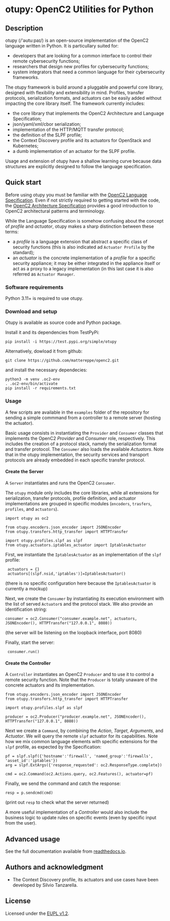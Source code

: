 # otupy: OpenC2 Utilities for Python

## Description

otupy (/'əʊtu:paɪ/) is an open-source implementation of the OpenC2 language written in Python. It is particullary suited for:
- developers that are looking for a common interface to control their remote cybersecurity functions;
- researchers that design new profiles for cybersecurity functions;
- system integrators that need a common language for their cybersecurity frameworks. 

The otupy framework is build around a pluggable and powerful core library, designed with flexibility and extensibility in mind. Profiles, transfer protocols, serialization formats, and actuators can be easily added without impacting the core library itself. The framework currently includes:
- the core library that  implements the OpenC2 Architecture and Language Specification;
- json/yaml/xml/cbor serialization;
- implementation of the HTTP/MQTT transfer protocol;
- the definition of the SLPF profile;
- the Context Discovery profile and its actuators for OpenStack and Kubernetes;
- a dumb implementation of an actuator for the SLPF profile.

Usage and extension of otupy have a shallow learning curve because data structures are explicitly designed to follow the language specification.


## Quick start

Before using otupy you must be familiar with the [OpenC2 Language Specification](https://docs.oasis-open.org/openc2/oc2ls/v1.0/cs02/oc2ls-v1.0-cs02.pdf). Even if not strictly required to getting started with the code, the [OpenC2 Architecture Specification](https://docs.oasis-open.org/openc2/oc2arch/v1.0/cs01/oc2arch-v1.0-cs01.pdf) provides a good introduction to OpenC2 architectural patterns and terminology.

While the Language Specification is somehow confusing about the concept of _profile_ and _actuator_, otupy makes a sharp distinction between these terms:
- a _profile_ is a language extension that abstract a specific class of security functions (this is also indicated ad `Actuator Profile` by the standard);
- an  _actuator_ is the concrete implementation of a _profile_ for a specific security appliance; it may be either integrated in the appliance itself or act as a proxy to a legacy implementation (in this last case it is also referred as `Actuator Manager`.

### Software requirements

Python 3.11+ is required to use otupy.

### Download and setup

Otupy is available as source code and Python package. 

Install it and its dependencies from TestPyPi:
```
pip install -i https://test.pypi.org/simple/otupy
```

Alternatively, dowload it from github:
```
git clone https://github.com/mattereppe/openc2.git
```
and install the necessary dependecies:
```
python3 -m venv .oc2-env
. .oc2-env/bin/activate
pip install -r requirements.txt
```

### Usage 

A few scripts are available in the `examples` folder of the repository for sending a simple commmand from a controller to a remote server (hosting the actuator). 

Basic usage consists in instantiating the `Provider` and `Consumer` classes that implements the OpenC2 _Provider_ and _Consumer_ role, respectively. This includes the creation of a protocol stack, namely the serialization format and transfer protocol. The `Consumer` also loads the available _Actuators_. Note that in the otupy implementation, the security services and transport protocols are already embedded in each specific transfer protocol.


#### Create the Server

A `Server` instantiates and runs the OpenC2 `Consumer`.

The `otupy` module only includes the core libraries, while all extensions for serialization, transfer protocols, profile definition, and actuator implementations are grouped in specific modules (`encoders`, `trasfers`, `profiles`, and `actuators`). 
```
import otupy as oc2

from otupy.encoders.json_encoder import JSONEncoder
from otupy.transfers.http_transfer import HTTPTransfer

import otupy.profiles.slpf as slpf
from otupy.actuators.iptables_actuator import IptablesActuator
```

First, we instantiate the `IptablesActuator` as an implementation of the `slpf` profile:
```
 actuators = {}
 actuators[(slpf.nsid,'iptables')]=IptablesActuator()
```
(there is no specific configuration here because the `IptablesActuator` is currently a mockup)

Next, we create the `Consumer` by instantiating its execution environment with the list of served `Actuator`s and the protocol stack. We also provide an identification string:
```
consumer = oc2.Consumer("consumer.example.net", actuators, JSONEncoder(), HTTPTransfer("127.0.0.1", 8080))
```
(the server will be listening on the loopback interface, port 8080)

Finally, start the server:
```
 consumer.run()
```

#### Create the Controller

A `Controller` instantiates an OpenC2 `Producer` and to use it to control a remote security function. Note that the `Producer` is totally unaware of the concrete actuators and its implementation.
```
from otupy.encoders.json_encoder import JSONEncoder
from otupy.transfers.http_transfer import HTTPTransfer

import otupy.profiles.slpf as slpf

producer = oc2.Producer("producer.example.net", JSONEncoder(), HTTPTransfer("127.0.0.1", 8080))
```

Next we create a `Command`, by combining the _Action_, _Target_, _Arguments_, and _Actuator_. We will query the remote `slpf` actuator for its capabilities. Note how we mix common language elements with specific extensions for the `slpf` profile, as expected by the Specification:
```
pf = slpf.slpf({'hostname':'firewall', 'named_group':'firewalls', 'asset_id':'iptables'})
arg = slpf.ExtArgs({'response_requested': oc2.ResponseType.complete})
 
cmd = oc2.Command(oc2.Actions.query, oc2.Features(), actuator=pf)
```

Finally, we send the command and catch the response:
```
resp = p.sendcmd(cmd)
```
(print out `resp` to check what the server returned)

A more useful implementation of a _Controller_ would also include the business logic to update rules on specific events (even by specific input from the user).


## Advanced usage

See the full documentation available from [readthedocs.io](https://otupy.readthedocs.io).


## Authors and acknowledgment

- The Context Discovery profile, its actuators and use cases have been developed by Silvio Tanzarella.

## License

Licensed under the [EUPL v1.2](https://eupl.eu/1.2/en/).


